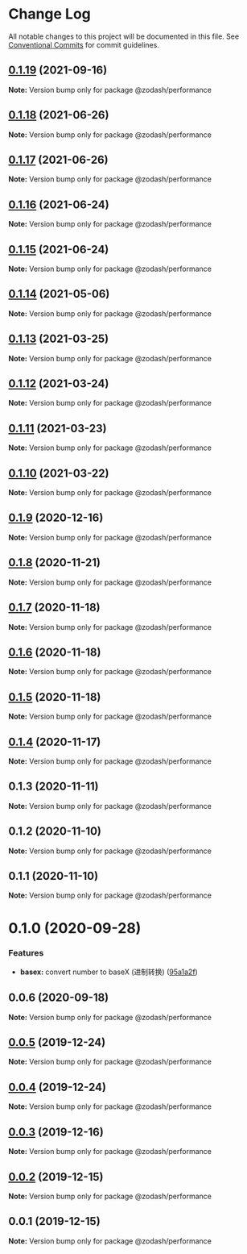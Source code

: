 # Change Log

All notable changes to this project will be documented in this file.
See [Conventional Commits](https://conventionalcommits.org) for commit guidelines.

## [0.1.19](https://github.com/zcorky/zodash/compare/@zodash/performance@0.1.18...@zodash/performance@0.1.19) (2021-09-16)

**Note:** Version bump only for package @zodash/performance





## [0.1.18](https://github.com/zcorky/zodash/compare/@zodash/performance@0.1.17...@zodash/performance@0.1.18) (2021-06-26)

**Note:** Version bump only for package @zodash/performance





## [0.1.17](https://github.com/zcorky/zodash/compare/@zodash/performance@0.1.16...@zodash/performance@0.1.17) (2021-06-26)

**Note:** Version bump only for package @zodash/performance





## [0.1.16](https://github.com/zcorky/zodash/compare/@zodash/performance@0.1.15...@zodash/performance@0.1.16) (2021-06-24)

**Note:** Version bump only for package @zodash/performance





## [0.1.15](https://github.com/zcorky/zodash/compare/@zodash/performance@0.1.14...@zodash/performance@0.1.15) (2021-06-24)

**Note:** Version bump only for package @zodash/performance





## [0.1.14](https://github.com/zcorky/zodash/compare/@zodash/performance@0.1.13...@zodash/performance@0.1.14) (2021-05-06)

**Note:** Version bump only for package @zodash/performance





## [0.1.13](https://github.com/zcorky/zodash/compare/@zodash/performance@0.1.12...@zodash/performance@0.1.13) (2021-03-25)

**Note:** Version bump only for package @zodash/performance





## [0.1.12](https://github.com/zcorky/zodash/compare/@zodash/performance@0.1.11...@zodash/performance@0.1.12) (2021-03-24)

**Note:** Version bump only for package @zodash/performance





## [0.1.11](https://github.com/zcorky/zodash/compare/@zodash/performance@0.1.10...@zodash/performance@0.1.11) (2021-03-23)

**Note:** Version bump only for package @zodash/performance





## [0.1.10](https://github.com/zcorky/zodash/compare/@zodash/performance@0.1.9...@zodash/performance@0.1.10) (2021-03-22)

**Note:** Version bump only for package @zodash/performance





## [0.1.9](https://github.com/zcorky/zodash/compare/@zodash/performance@0.1.8...@zodash/performance@0.1.9) (2020-12-16)

**Note:** Version bump only for package @zodash/performance





## [0.1.8](https://github.com/zcorky/zodash/compare/@zodash/performance@0.1.7...@zodash/performance@0.1.8) (2020-11-21)

**Note:** Version bump only for package @zodash/performance





## [0.1.7](https://github.com/zcorky/zodash/compare/@zodash/performance@0.1.6...@zodash/performance@0.1.7) (2020-11-18)

**Note:** Version bump only for package @zodash/performance





## [0.1.6](https://github.com/zcorky/zodash/compare/@zodash/performance@0.1.5...@zodash/performance@0.1.6) (2020-11-18)

**Note:** Version bump only for package @zodash/performance





## [0.1.5](https://github.com/zcorky/zodash/compare/@zodash/performance@0.1.4...@zodash/performance@0.1.5) (2020-11-18)

**Note:** Version bump only for package @zodash/performance





## [0.1.4](https://github.com/zcorky/zodash/compare/@zodash/performance@0.1.3...@zodash/performance@0.1.4) (2020-11-17)

**Note:** Version bump only for package @zodash/performance





## 0.1.3 (2020-11-11)

**Note:** Version bump only for package @zodash/performance





## 0.1.2 (2020-11-10)

**Note:** Version bump only for package @zodash/performance





## 0.1.1 (2020-11-10)

**Note:** Version bump only for package @zodash/performance





# 0.1.0 (2020-09-28)


### Features

* **basex:** convert number to baseX (进制转换) ([95a1a2f](https://github.com/zcorky/zodash/commit/95a1a2f361d73de5caa3b8e297c1643e97e40983))





## 0.0.6 (2020-09-18)

**Note:** Version bump only for package @zodash/performance





## [0.0.5](https://github.com/zcorky/zodash/compare/@zodash/performance@0.0.4...@zodash/performance@0.0.5) (2019-12-24)

**Note:** Version bump only for package @zodash/performance





## [0.0.4](https://github.com/zcorky/zodash/compare/@zodash/performance@0.0.3...@zodash/performance@0.0.4) (2019-12-24)

**Note:** Version bump only for package @zodash/performance





## [0.0.3](https://github.com/zcorky/zodash/compare/@zodash/performance@0.0.2...@zodash/performance@0.0.3) (2019-12-16)

**Note:** Version bump only for package @zodash/performance





## [0.0.2](https://github.com/zcorky/zodash/compare/@zodash/performance@0.0.1...@zodash/performance@0.0.2) (2019-12-15)

**Note:** Version bump only for package @zodash/performance





## 0.0.1 (2019-12-15)

**Note:** Version bump only for package @zodash/performance
